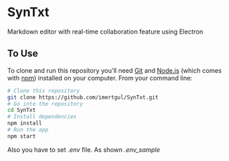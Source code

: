# SynTxt
Markdown editor with real-time collaboration feature using Electron

## To Use

To clone and run this repository you'll need [Git](https://git-scm.com) and [Node.js](https://nodejs.org/en/download/) (which comes with [npm](http://npmjs.com)) installed on your computer. From your command line:

```bash
# Clone this repository
git clone https://github.com/imertgul/SynTxt.git
# Go into the repository
cd SynTxt
# Install dependencies
npm install
# Run the app
npm start
```

Also you have to set *.env* file. As shown *.env_sample*  
